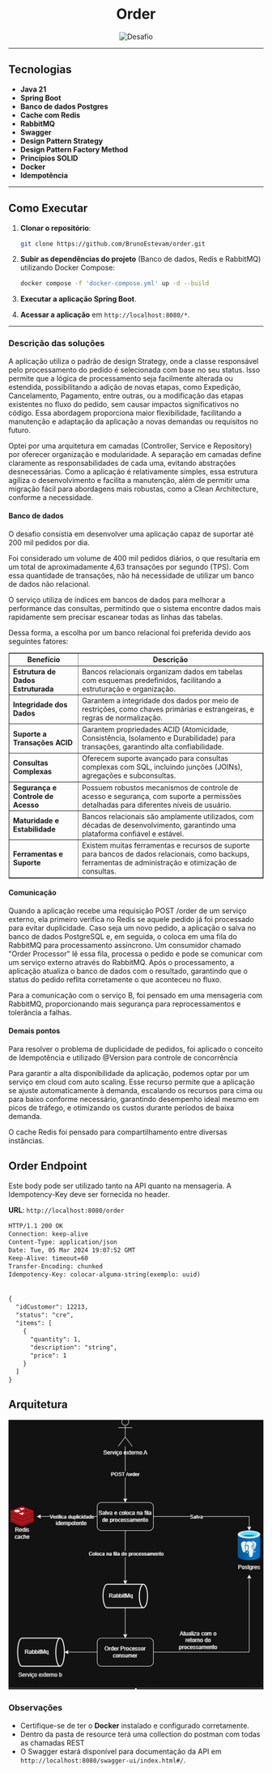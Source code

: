 <h1 align="center">
  Order 
</h1>

<p align="center">
  <img src="https://img.shields.io/static/v1?label=Tipo&message=Desafio&color=8257E5&labelColor=000000" alt="Desafio" />
</p>

---

## Tecnologias

- **Java 21**
- **Spring Boot**
- **Banco de dados Postgres**
- **Cache com Redis**
- **RabbitMQ**
- **Swagger**
- **Design Pattern Strategy**
- **Design Pattern Factory Method**
- **Princípios SOLID**
- **Docker**
- **Idempotência**

---

## Como Executar

1. **Clonar o repositório**:
    ```bash
    git clone https://github.com/BrunoEstevam/order.git
    ```

2. **Subir as dependências do projeto** (Banco de dados, Redis e RabbitMQ) utilizando Docker Compose:
    ```bash
    docker compose -f 'docker-compose.yml' up -d --build
    ```

3. **Executar a aplicação Spring Boot**.

4. **Acessar a aplicação** em `http://localhost:8080/*`.

---

### Descrição das soluções

A aplicação utiliza o padrão de design Strategy, onde a classe responsável pelo processamento do pedido é selecionada com base no seu status. Isso permite que a lógica de processamento seja facilmente alterada ou estendida, possibilitando a adição de novas etapas, como Expedição, Cancelamento, Pagamento, entre outras, ou a modificação das etapas existentes no fluxo do pedido, sem causar impactos significativos no código. Essa abordagem proporciona maior flexibilidade, facilitando a manutenção e adaptação da aplicação a novas demandas ou requisitos no futuro.

Optei por uma arquitetura em camadas (Controller, Service e Repository) por oferecer organização e modularidade. A separação em camadas define claramente as responsabilidades de cada uma, evitando abstrações desnecessárias. Como a aplicação é relativamente simples, essa estrutura agiliza o desenvolvimento e facilita a manutenção, além de permitir uma migração fácil para abordagens mais robustas, como a Clean Architecture, conforme a necessidade.

<h4> Banco de dados </h4>

O desafio consistia em desenvolver uma aplicação capaz de suportar até 200 mil pedidos por dia.

Foi considerado um volume de 400 mil pedidos diários, o que resultaria em um total de aproximadamente 4,63 transações por segundo (TPS). Com essa quantidade de transações, não há necessidade de utilizar um banco de dados não relacional.

O serviço utiliza de índices em bancos de dados para melhorar a performance das consultas, permitindo que o sistema encontre dados mais rapidamente sem precisar escanear todas as linhas das tabelas.

Dessa forma, a escolha por um banco relacional foi preferida devido aos seguintes fatores:

<table border="1">
  <thead>
    <tr>
      <th>Benefício</th>
      <th>Descrição</th>
    </tr>
  </thead>
  <tbody>
    <tr>
      <td><strong>Estrutura de Dados Estruturada</strong></td>
      <td>Bancos relacionais organizam dados em tabelas com esquemas predefinidos, facilitando a estruturação e organização.</td>
    </tr>
    <tr>
      <td><strong>Integridade dos Dados</strong></td>
      <td>Garantem a integridade dos dados por meio de restrições, como chaves primárias e estrangeiras, e regras de normalização.</td>
    </tr>
    <tr>
      <td><strong>Suporte a Transações ACID</strong></td>
      <td>Garantem propriedades ACID (Atomicidade, Consistência, Isolamento e Durabilidade) para transações, garantindo alta confiabilidade.</td>
    </tr>
    <tr>
      <td><strong>Consultas Complexas</strong></td>
      <td>Oferecem suporte avançado para consultas complexas com SQL, incluindo junções (JOINs), agregações e subconsultas.</td>
    </tr>
    <tr>
      <td><strong>Segurança e Controle de Acesso</strong></td>
      <td>Possuem robustos mecanismos de controle de acesso e segurança, com suporte a permissões detalhadas para diferentes níveis de usuário.</td>
    </tr>
    <tr>
      <td><strong>Maturidade e Estabilidade</strong></td>
      <td>Bancos relacionais são amplamente utilizados, com décadas de desenvolvimento, garantindo uma plataforma confiável e estável.</td>
    </tr>
    <tr>
      <td><strong>Ferramentas e Suporte</strong></td>
      <td>Existem muitas ferramentas e recursos de suporte para bancos de dados relacionais, como backups, ferramentas de administração e otimização de consultas.</td>
    </tr>
  </tbody>
</table>

<h4> Comunicação </h4>

Quando a aplicação recebe uma requisição POST /order de um serviço externo, ela primeiro verifica no Redis se aquele pedido já foi processado para evitar duplicidade. Caso seja um novo pedido, a aplicação o salva no banco de dados PostgreSQL e, em seguida, o coloca em uma fila do RabbitMQ para processamento assíncrono. Um consumidor chamado "Order Processor" lê essa fila, processa o pedido e pode se comunicar com um serviço externo através do RabbitMQ. Após o processamento, a aplicação atualiza o banco de dados com o resultado, garantindo que o status do pedido reflita corretamente o que aconteceu no fluxo.

Para a comunicação com o serviço B, foi pensado em uma mensageria com RabbitMQ, proporcionando mais segurança para reprocessamentos e tolerância a falhas.

<h4> Demais pontos </h4>

Para resolver o problema de duplicidade de pedidos, foi aplicado o conceito de Idempotência e utilizado @Version para controle de concorrência

Para garantir a alta disponibilidade da aplicação, podemos optar por um serviço em cloud com auto scaling. Esse recurso permite que a aplicação se ajuste automaticamente à demanda, escalando os recursos para cima ou para baixo conforme necessário, garantindo desempenho ideal mesmo em picos de tráfego, e otimizando os custos durante períodos de baixa demanda.

O cache Redis foi pensado para compartilhamento entre diversas instâncias.


## Order Endpoint

Este body pode ser utilizado tanto na API quanto na mensageria. A Idempotency-Key deve ser fornecida no header.

**URL**: `http://localhost:8080/order`

```http
HTTP/1.1 200 OK
Connection: keep-alive
Content-Type: application/json
Date: Tue, 05 Mar 2024 19:07:52 GMT
Keep-Alive: timeout=60
Transfer-Encoding: chunked
Idempotency-Key: colocar-alguma-string(exemplo: uuid)


{
  "idCustomer": 12213,
  "status": "cre",
  "items": [
    {
      "quantity": 1,
      "description": "string",
      "price": 1
    }
  ]
}
```
## Arquitetura

![Desenho de Arquitetura](./src/main/resources/arquitetura.png)



### Observações

- Certifique-se de ter o **Docker** instalado e configurado corretamente.
- Dentro da pasta de resource terá uma collection do postman com todas as chamadas REST
- O Swagger estará disponível para documentação da API em `http://localhost:8080/swagger-ui/index.html#/`.
